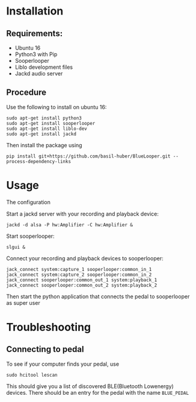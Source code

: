 
# Installation
## Requirements:
* Ubuntu 16
* Python3 with Pip
* Sooperlooper
* Liblo development files
* Jackd audio server

## Procedure
Use the following to install on ubuntu 16:
```
sudo apt-get install python3
sudo apt-get install sooperlooper
sudo apt-get install liblo-dev
sudo apt-get install jackd
```

Then install the package using
```
pip install git+https://github.com/basil-huber/BlueLooper.git --process-dependency-links
```

# Usage
The configuration 

Start a jackd server with your recording and playback device:
```
jackd -d alsa -P hw:Amplifier -C hw:Amplifier &
```

Start sooperlooper:
```
slgui &
```

Connect your recording and playback devices to sooperlooper:
```
jack_connect system:capture_1 sooperlooper:common_in_1
jack_connect system:capture_2 sooperlooper:common_in_2
jack_connect sooperlooper:common_out_1 system:playback_1
jack_connect sooperlooper:common_out_2 system:playback_2
```

Then start the python application that connects the pedal to sooperlooper as super user

# Troubleshooting
## Connecting to pedal
To see if your computer finds your pedal, use
```
sudo hcitool lescan
```
This should give you a list of discovered BLE(Bluetooth Lowenergy) devices.
There should be an entry for the pedal with the name `BLUE_PEDAL`